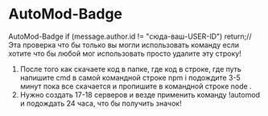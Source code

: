 # AutoMod-Badge
AutoMod-Badge
if (message.author.id != "сюда-ваш-USER-ID") return;//Эта проверка что бы только вы могли использовать команду если хотите что бы любой мог использовать просто удалите эту строку!
1) После того как скачаете код в папке, где код в строке, где путь напишите cmd в самой командной строке npm i подождите 3-5 минут пока все скачается и пропишите в командной строке node .
2) Нужно создать 17-18 серверов и везде применить команду !automod и подождать 24 часа, что бы получить значок!
